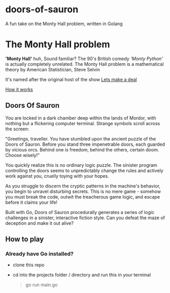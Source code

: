 # doors-of-sauron
A fun take on the Monty Hall problem, written in Golang

# The Monty Hall problem

**'Monty Hall'** huh, Sound familiar? The 90's British comedy _'Monty Python'_ is actually completely unrelated. The Monty Hall problem is a mathematical theory by American Statistician, Steve Selvin

It's named after the original host of the show [Lets make a deal](https://en.wikipedia.org/wiki/Let%27s_Make_a_Deal)

[How it works]([url](https://en.wikipedia.org/wiki/Monty_Hall_problem)https://en.wikipedia.org/wiki/Monty_Hall_problem)

## Doors Of Sauron

You are locked in a dark chamber deep within the lands of Mordor, with nothing but a flickering computer terminal. Strange symbols scroll across the screen:

"Greetings, traveller. You have stumbled upon the ancient puzzle of the Doors of Sauron. Before you stand three impenetrable doors, each guarded by vicious orcs. Behind one is freedom, behind the others, certain doom. Choose wisely!"

You quickly realize this is no ordinary logic puzzle. The sinister program controlling the doors seems to unpredictably change the rules and actively work against you, cruelly toying with your hopes.

As you struggle to discern the cryptic patterns in the machine's behavior, you begin to unravel disturbing secrets. This is no mere game - somehow you must break the code, outwit the treacherous game logic, and escape before it claims your life!

Built with Go, Doors of Sauron procedurally generates a series of logic challenges in a sinister, interactive fiction style. Can you defeat the maze of deception and make it out alive?

## How to play

### Already have Go installed?

- clone this repo
- cd into the projects folder / directory and run this in your terminal
  
  > go run main.go
